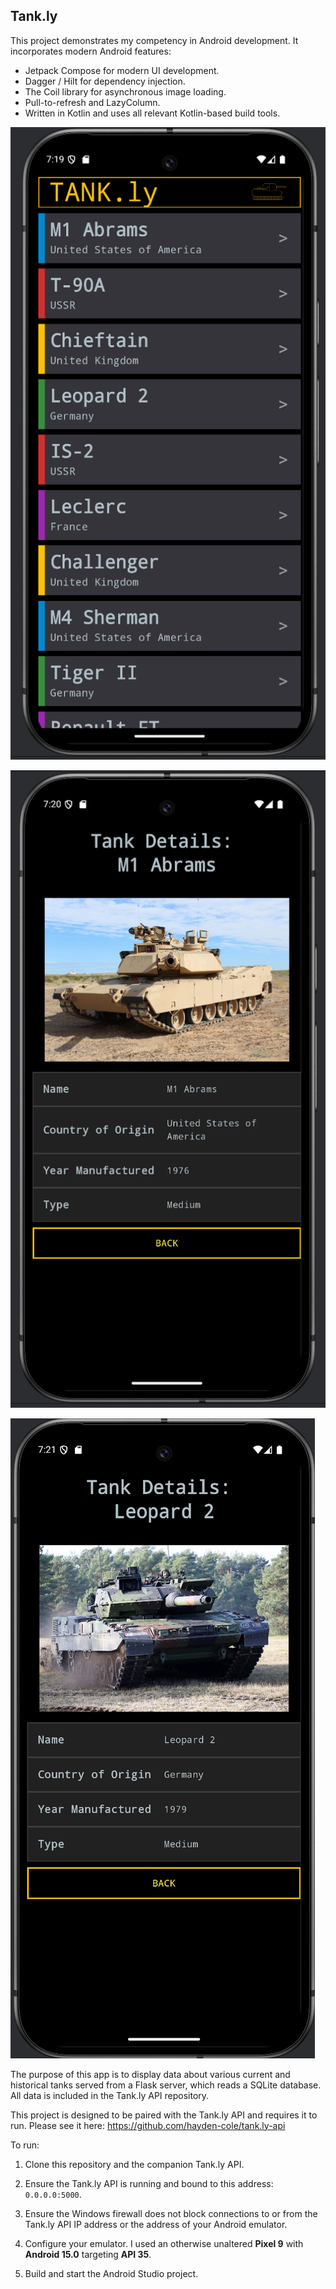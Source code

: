 ## Tank.ly

This project demonstrates my competency in Android development. It incorporates modern Android features:
- Jetpack Compose for modern UI development.
- Dagger / Hilt for dependency injection.
- The Coil library for asynchronous image loading.
- Pull-to-refresh and LazyColumn.
- Written in Kotlin and uses all relevant Kotlin-based build tools.

![A screenshot of the main view, showing a list of tanks and their countries of origin.](/readme-img/tankly_tanklist_screenshot.png)

![A screenshot of the detailed view, showing the M1 Abrams from the USA.](/readme-img/tankly_tankdetails_screenshot.png)

![A screenshot of the detailed view, showing the Leopard 2 from Germany.](/readme-img/tankly_tankdetails_screenshot2.png)

The purpose of this app is to display data about various current and historical tanks served from a Flask server, which reads a SQLite database. All data is included in the Tank.ly API repository.

This project is designed to be paired with the Tank.ly API and requires it to run. Please see it here:
https://github.com/hayden-cole/tank.ly-api 

To run:

1. Clone this repository and the companion Tank.ly API.
2. Ensure the Tank.ly API is running and bound to this address: `0.0.0.0:5000`.
3. Ensure the Windows firewall does not block connections to or from the Tank.ly API IP address or the address of your Android emulator.
4. Configure your emulator. I used an otherwise unaltered **Pixel 9** with **Android 15.0** targeting **API 35**.

5. Build and start the Android Studio project.